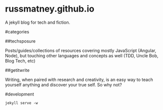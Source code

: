 russmatney.github.io
====================

A jekyll blog for tech and fiction.

#categories

##techsposure

Posts/guides/collections of resources covering mostly JavaScript (Angular, Node), but touching other languages and concepts as well (TDD, Uncle Bob, Blog Tech, etc)

##getitwrite

Writing, when paired with research and creativity, is an easy way to teach yourself anything and discover your true self. So why not?

#development

```
jekyll serve -w
```
